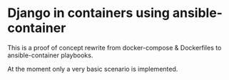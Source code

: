 # Django in containers using ansible-container

This is a proof of concept rewrite from docker-compose & Dockerfiles to ansible-container playbooks.

At the moment only a very basic scenario is implemented.
